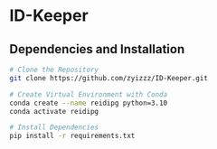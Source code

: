 ID-Keeper
=
Dependencies and Installation
-
```bash
# Clone the Repository
git clone https://github.com/zyizzz/ID-Keeper.git

# Create Virtual Environment with Conda
conda create --name reidipg python=3.10
conda activate reidipg

# Install Dependencies
pip install -r requirements.txt
```
